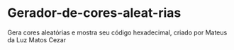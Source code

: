 # Gerador-de-cores-aleat-rias
Gera cores aleatórias e mostra seu código hexadecimal, criado por Mateus da Luz Matos Cezar
